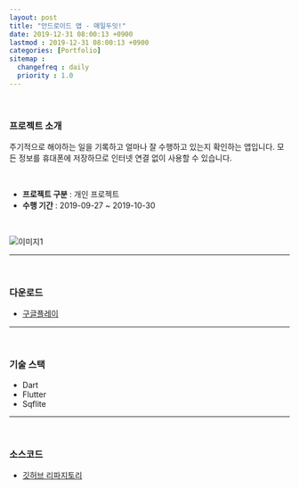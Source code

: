 ```yaml
---
layout: post
title: "안드로이드 앱 - 매일두잇!"
date: 2019-12-31 08:00:13 +0900
lastmod : 2019-12-31 08:00:13 +0900
categories: [Portfolio]
sitemap :
  changefreq : daily
  priority : 1.0
---
```


<br>

### 프로젝트 소개

주기적으로 해야하는 일을 기록하고 얼마나 잘 수행하고 있는지 확인하는 앱입니다. 모든 정보를 휴대폰에 저장하므로 인터넷 연결 없이 사용할 수 있습니다.

<br>

- **프로젝트 구분** : 개인 프로젝트
- **수행 기간** : 2019-09-27 ~ 2019-10-30

<br>

![이미지1](https://drive.google.com/uc?id=1RjM5a-_cntiaNj0IoWQl1wT20fxGh23h)

---

<br>

### 다운로드

- [구글플레이](https://play.google.com/store/apps/details?id=jhkim.co.kr.doit_everyday)

---

<br>

### 기술 스택

- Dart
- Flutter
- Sqflite

---

<br>

### 소스코드

- [깃허브 리파지토리](https://github.com/codemakim/doit_everyday)
